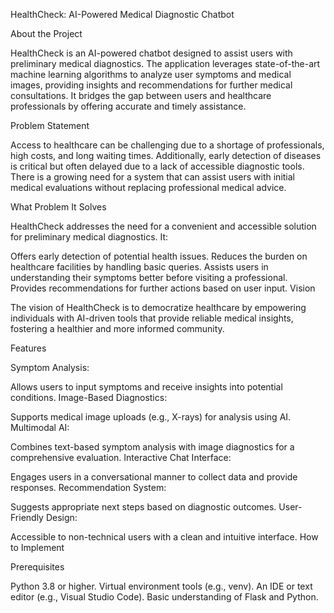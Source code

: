 HealthCheck: AI-Powered Medical Diagnostic Chatbot

About the Project

HealthCheck is an AI-powered chatbot designed to assist users with preliminary medical diagnostics. The application leverages state-of-the-art machine learning algorithms to analyze user symptoms and medical images, providing insights and recommendations for further medical consultations. It bridges the gap between users and healthcare professionals by offering accurate and timely assistance.

Problem Statement

Access to healthcare can be challenging due to a shortage of professionals, high costs, and long waiting times. Additionally, early detection of diseases is critical but often delayed due to a lack of accessible diagnostic tools. There is a growing need for a system that can assist users with initial medical evaluations without replacing professional medical advice.

What Problem It Solves

HealthCheck addresses the need for a convenient and accessible solution for preliminary medical diagnostics. It:

Offers early detection of potential health issues.
Reduces the burden on healthcare facilities by handling basic queries.
Assists users in understanding their symptoms better before visiting a professional.
Provides recommendations for further actions based on user input.
Vision

The vision of HealthCheck is to democratize healthcare by empowering individuals with AI-driven tools that provide reliable medical insights, fostering a healthier and more informed community.

Features

Symptom Analysis:

Allows users to input symptoms and receive insights into potential conditions.
Image-Based Diagnostics:

Supports medical image uploads (e.g., X-rays) for analysis using AI.
Multimodal AI:

Combines text-based symptom analysis with image diagnostics for a comprehensive evaluation.
Interactive Chat Interface:

Engages users in a conversational manner to collect data and provide responses.
Recommendation System:

Suggests appropriate next steps based on diagnostic outcomes.
User-Friendly Design:

Accessible to non-technical users with a clean and intuitive interface.
How to Implement

Prerequisites

Python 3.8 or higher.
Virtual environment tools (e.g., venv).
An IDE or text editor (e.g., Visual Studio Code).
Basic understanding of Flask and Python.